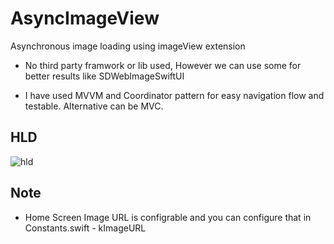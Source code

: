 # AsyncImageView
Asynchronous image loading using imageView extension

- No third party framwork or lib used, However we can use some for better results like SDWebImageSwiftUI

- I have used MVVM and Coordinator pattern for easy navigation flow and testable. Alternative can be MVC.

## HLD

![hld](https://user-images.githubusercontent.com/3079898/193413923-e7552ea0-2cbb-43f4-8d5a-349066e7e251.png)

## Note

- Home Screen Image URL is configrable and you can configure that in Constants.swift - kImageURL
